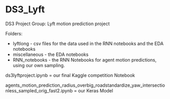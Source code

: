 # DS3_Lyft
DS3 Project Group: Lyft motion prediction project

Folders:
* lyftlong - csv files for the data used in the RNN notebooks and the EDA notebooks
* miscellaneous - the EDA notebooks
* RNN_notebooks - the RNN Notebooks for agent motion predictions, using our own sampling.

ds3lyftproject.ipynb = our final Kaggle competition Notebook

agents_motion_prediction_radius_overbig_roadstandardize_yaw_intersectionless_sampled_orig_fast2.ipynb = our Keras Model

